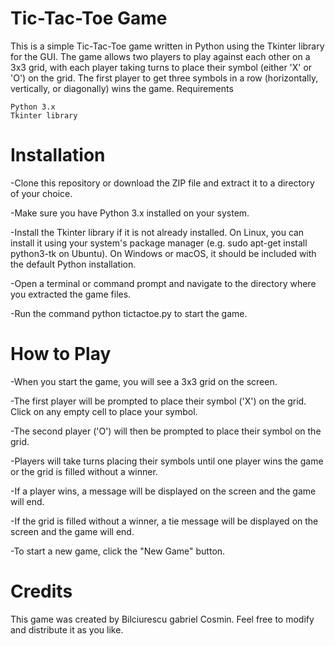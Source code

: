 # Tic-Tac-Toe Game

This is a simple Tic-Tac-Toe game written in Python using the Tkinter library for the GUI. The game allows two players to play against each other on a 3x3 grid, with each player taking turns to place their symbol (either 'X' or 'O') on the grid. The first player to get three symbols in a row (horizontally, vertically, or diagonally) wins the game.
Requirements

    Python 3.x
    Tkinter library

# Installation

-Clone this repository or download the ZIP file and extract it to a directory of your choice.

-Make sure you have Python 3.x installed on your system.

-Install the Tkinter library if it is not already installed. On Linux, you can install it using your system's package manager (e.g. sudo apt-get install python3-tk on Ubuntu). On Windows or macOS, it should be included with the default Python installation.

-Open a terminal or command prompt and navigate to the directory where you extracted the game files.

-Run the command python tictactoe.py to start the game.

# How to Play

-When you start the game, you will see a 3x3 grid on the screen.

-The first player will be prompted to place their symbol ('X') on the grid. Click on any empty cell to place your symbol.

-The second player ('O') will then be prompted to place their symbol on the grid.

-Players will take turns placing their symbols until one player wins the game or the grid is filled without a winner.

-If a player wins, a message will be displayed on the screen and the game will end.

-If the grid is filled without a winner, a tie message will be displayed on the screen and the game will end.

-To start a new game, click the "New Game" button.

# Credits

This game was created by Bilciurescu gabriel Cosmin. Feel free to modify and distribute it as you like.
